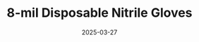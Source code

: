 ---
type: product
layout: product
date: 2025-03-27
sitemap:
  priority: 1
  changefreq: "weekly"

# SEO metadata
seoTitleSuffix: "Professional Mechanic Gloves Near Me"
seoDescription: >-
  Shop 8-mil Disposable Nitrile Gloves in South Dakota. Heavy-duty, FDA-certified protection for mechanics and auto shops. Fast shipping, bulk savings, sizes M-XXL.

# Page content
title: "8-mil Disposable **Nitrile Gloves**"
subtitle: ""
titlePrefix: "South Dakota Mechanic Safety Gear"
description: >-
  8-mil Disposable Nitrile Gloves offer South Dakota mechanics heavy-duty protection. FDA, ASTM, CE certified with textured grip. Bulk pricing saves on shop PPE needs.

# benefitsContent
benefitsImages:
  - image: "/images/gloves/gallery-2.png"
    alt: "8-mil Disposable Nitrile Gloves for South Dakota mechanics"
  - image: "/images/gloves/product-details.jpg"
    alt: "8-mil Disposable Nitrile Gloves in South Dakota auto shops"

benefitsBlocks:
  - title: "Big Savings for South Dakota Shops"
    text: >-
      Bulk pricing on 8-mil Disposable Nitrile Gloves cuts costs nearly in half. South Dakota mechanics can swap gloves often, keeping hands clean without breaking the bank.
  - title: "Tough Protection for Mechanics"
    text: >-
      8-mil nitrile resists punctures from sharp tools. South Dakota techs stay safe handling oil and chemicals with these heavy-duty gloves built for auto work.
  - title: "Certified Safety Standards"
    text: >-
      FDA, ASTM, and CE approved, these gloves meet South Dakota shop needs. Reliable hand protection ensures compliance and safety for service centers.
  - title: "Sizes for Every South Dakota Tech"
    text: >-
      M, L, XL, XXL sizes fit all hands perfectly. South Dakota mechanics get comfort and safety with gloves that aren’t too tight or loose during long shifts.
  - title: "Allergy-Free Comfort"
    text: >-
      Latex-free nitrile reduces fatigue and allergies. South Dakota techs wear these 8-mil gloves all day with no discomfort, perfect for busy garages.
  - title: "Easy Movement, Strong Grip"
    text: >-
      Textured grip and flexible 8-mil design let South Dakota mechanics handle small parts easily. Durable gloves don’t limit dexterity on the job.
  - title: "Fast Delivery to South Dakota"
    text: >-
      Quick shipping keeps South Dakota auto shops stocked with 8-mil Disposable Nitrile Gloves. No delays for your mechanic safety products.
  - title: "Built for Heavy Use"
    text: >-
      These gloves stand up to tough tasks in South Dakota dealerships. Thick nitrile protects hands during oil changes, brake jobs, and more.
  - title: "Local Shop Reliability"
    text: >-
      Dependable supply of 8-mil Disposable Nitrile Gloves for South Dakota garages. Bulk orders ensure you’re always ready for high-volume service days.

# testimonials section
testimonials:
  title: ""
  items:
    - name: "Jake"
      text: >-
        These 8-mil gloves are awesome for my auto shop. They don’t rip on sharp stuff, and the grip’s solid. Been using them all week—great deal!
    - name: "Amy"
      text: >-
        Love these gloves in my garage. They’re thick, fit my hands perfect, and handle oil fine. Shipping to South Dakota was fast—will buy again!
    - name: "Chuck"
      text: >-
        Best gloves for mechanic work. Tough enough for brake jobs and no tears. South Dakota winters get messy—these keep my hands clean!
    - name: "Tina"
      text: >-
        These nitrile gloves are a lifesaver. Strong, comfy, and no allergies. Perfect for my service bay—bulk price is a steal too!
    - name: "Sam"
      text: >-
        I use these in my shop daily. They’re sturdy, grip well, and don’t snag easy. South Dakota shipping was quick—great for busy days!
    - name: "Liz"
      text: >-
        Solid gloves for auto work. Thick but not stiff, and they fit my XL hands right. South Dakota techs need these—way better than thin ones!
    - name: "Ben"
      text: >-
        These 8-mil gloves hold up great. No rips during greasy jobs, and they’re comfy. Good price for South Dakota mechanics like me!
    - name: "Kim"
      text: >-
        Perfect for my dealership crew. Tough nitrile, easy to move in, and no mess. South Dakota bulk orders save us cash—love these gloves!
    - name: "Ron"
      text: >-
        These gloves beat cheap ones hands down. Thick, strong, and fit nice. Auto shops should grab these—fast delivery too!

# FAQ section
faq:
  titleColored: "F.A.Q."
  questions:
    - question: "How durable are 8-mil Gloves for auto jobs?"
      answer: >-
        These 8-mil Disposable Nitrile Gloves are tough for South Dakota mechanics. They resist punctures and tears, perfect for handling tools and chemicals daily.
    - question: "Do these gloves meet safety rules in South Dakota?"
      answer: >-
        Yes, FDA, ASTM, and CE certified. South Dakota auto shops can trust these gloves for compliant, professional-grade hand protection on every job.
    - question: "What sizes are available for techs?"
      answer: >-
        M, L, XL, and XXL sizes fit all mechanics. A proper fit boosts comfort and safety during long hours in the shop.
    - question: "Are these gloves good for allergies?"
      answer: >-
        Latex-free nitrile keeps South Dakota techs safe from allergies. Wear these 8-mil gloves all day with no irritation or hand fatigue.
    - question: "How fast do they ship to South Dakota?"
      answer: >-
        Fast delivery ensures South Dakota shops get 8-mil Disposable Nitrile Gloves quick. Stay stocked with no delays for your mechanic gear.
    - question: "Can I save money with these gloves?"
      answer: >-
        Bulk pricing slashes costs for South Dakota garages. Get heavy-duty 8-mil gloves at nearly half the market rate—big savings for shops!
    - question: "Do they restrict hand movement?"
      answer: >-
        No, these 8-mil gloves offer flexibility and grip. South Dakota mechanics handle small parts easily with no loss of dexterity on the job.
    - question: "Are they tough enough for heavy use?"
      answer: >-
        Built for South Dakota dealerships, these gloves take on oil, grease, and tools without tearing. Reliable protection for high-volume service work.

---